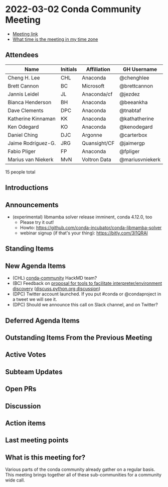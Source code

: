 # 2022-03-02 Conda Community Meeting

* [Meeting link](https://zoom.us/j/9138593505?pwd=SWh3dE1IK05LV01Qa0FJZ1ZpMzJLZz09)
* [What time is the meeting in my time zone](https://arewemeetingyet.com/UTC/2022-03-02/17:00/b/Conda%20community%20meeting)


## Attendees

| Name                | Initials | Affiliation   | GH Username     |
| ------------------- | -------- | ------------- | --------------- |
| Cheng H. Lee        | CHL      | Anaconda      | @chenghlee      |
| Brett Cannon        | BC       | Microsoft     | @brettcannon    |
| Jannis Leidel       | JL       | Anaconda/cf   | @jezdez         |
| Bianca Henderson    | BH       | Anaconda      | @beeankha       |
| Dave Clements       | DPC      | Anaconda      | @tnabtaf        |
| Katherine Kinnaman  | KK       | Anaconda      | @kathatherine   |
| Ken Odegard         | KO       | Anaconda      | @kenodegard     |
| Daniel Ching        | DJC      | Argonne       | @carterbox      |
| Jaime Rodríguez-G.  | JRG      | Quansight/CF  | @jaimergp       |
| Fabio Pliger        | FP       | Anaconda      | @fpliger        |
| Marius van Niekerk  | MvN      | Voltron Data  | @mariusvniekerk | 


15 people total

## Introductions


## Announcements
- (experimental) libmamba solver release imminent, conda 4.12.0, too
    - Please try it out!
    - Howto: https://github.com/conda-incubator/conda-libmamba-solver
    - webinar signup (if that's your thing): https://bitly.com/3I1QRAI

## Standing Items


## New Agenda Items

- (CHL) [conda-community](https://hackmd.io/team/conda-community) HackMD team?
- (BC) Feedback on [proposal for tools to facilitate interpreter/environment discovery](https://github.com/brettcannon/python-launcher/discussions/168) ([discuss.python.org discussion](https://discuss.python.org/t/what-information-do-you-gather-for-interpreters-and-environments/13468))
- (DPC) Twitter account launched.  If you put #conda or @condaproject in a tweet we will see it.
- (DPC) Should we announce this call on Slack channel, and on Twitter?


## Deferred Agenda Items


## Outstanding Items From the Previous Meeting


## Active Votes


## Subteam Updates


## Open PRs


## Discussion


## Action items


## Last meeting points


## What is this meeting for?

Various parts of the conda community already gather on a regular basis.  This meeting brings together all of these sub-communities for a community wide call.
